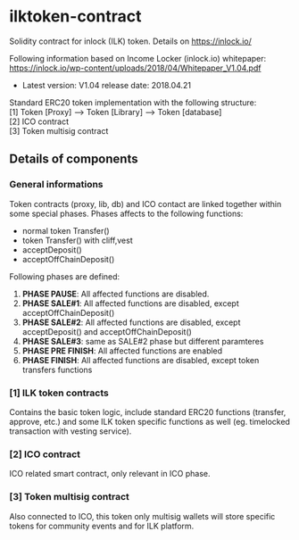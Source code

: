 # ilktoken-contract
Solidity contract for inlock (ILK) token. Details on https://inlock.io/

Following information based on Income Locker (inlock.io) whitepaper: https://inlock.io/wp-content/uploads/2018/04/Whitepaper_V1.04.pdf
 - Latest version: V1.04 release date: 2018.04.21

Standard ERC20 token implementation with the following structure: <br>
 [1] Token [Proxy] --> Token [Library] --> Token [database]<br>
 [2] ICO contract<br>
 [3] Token multisig contract<br>
 
## Details of components
### General informations
Token contracts (proxy, lib, db) and ICO contact are linked together within some special phases. Phases affects to the following functions:
* normal token Transfer()
* token Transfer() with cliff,vest
* acceptDeposit()
* acceptOffChainDeposit()

Following phases are defined:
1. **__PHASE PAUSE__**: All affected functions are disabled. 
2. **__PHASE SALE#1__**: All affected functions are disabled, except acceptOffChainDeposit()
3. **__PHASE SALE#2__**: All affected functions are disabled, except acceptDeposit() and acceptOffChainDeposit()
4. **__PHASE SALE#3__**: same as SALE#2 phase but different paramteres
5. **__PHASE PRE FINISH__**: All affected functions are enabled
6. **__PHASE FINISH__**: All affected functions are disabled, except token transfers functions

### [1] ILK token contracts

Contains the basic token logic, include standard ERC20 functions (transfer, approve, etc.) and some ILK token specific functions as well (eg. timelocked transaction with vesting service). 

### [2] ICO contract

ICO related smart contract, only relevant in ICO phase.

### [3] Token multisig contract

Also connected to ICO, this token only multisig wallets will store specific tokens for community events and for ILK platform.
